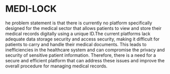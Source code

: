 # MEDI-LOCK
he problem statement is that there is currently no platform specifically designed for the medical sector that allows patients to view and store their medical records digitally using a unique ID.The current platforms lack adequate data storage security and access security, making it difficult for patients to carry and handle their medical documents. This leads to inefficiencies in the healthcare system and can compromise the privacy and security of sensitive patient information. Therefore, there is a need for a secure and efficient platform that can address these issues and improve the overall procedure for managing medical records.
